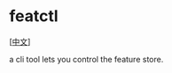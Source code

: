 # featctl

[[中文](https://github.com/onestore-ai/onestore/blob/main/featctl/README_CN.md)]

a cli tool lets you control the feature store.
